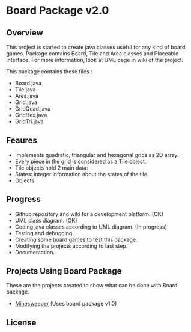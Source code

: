 Board Package v2.0
=====

Overview
--------

  This project is started to create java classes useful for any kind of board games. Package contains Board, Tile and Area classes and Placeable interface. For more information, look at UML page in wiki of the project.

This package contains these files :
 - Board.java
 - Tile.java
 - Area.java
 - Grid.java
 - GridQuad.java
 - GridHex.java
 - GridTri.java
 
Feaures
--------

 - Implements quadratic, triangular and hexagonal grids as 2D array.
 - Every piece in the grid is considered as a Tile object.
 - Tile objects hold 2 main data:
  - States: integer information about the states of the tile.
  - Objects

Progress
--------

 - Github repository and wiki for a development platform. (OK)
 - UML class diagram. (OK)
 - Coding java classes according to UML diagram. (In progress)
 - Testing and debugging.
 - Creating some board games to test this package.
 - Modifying the projects according to last step.
 - Documentation.

Projects Using Board Package
--------

  These are the projects created to show what can be done with Board package.

 - [Minesweeper](https://github.com/Shathra/mine-sweeper) (Uses board package v1.0)

License
--------


